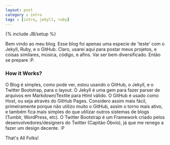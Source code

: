 ```yaml
---
layout: post
category : intro
tags : [intro, jekyll, ruby]
---
```

{% include JB/setup %}


Bem vindo ao meu blog. Esse blog foi apenas uma especie de 'teste' com o Jekyll, Ruby, e o GitHub. Claro, usarei aqui para postar meus projetos, e coisas similares, música, código, e afins. Vai ser bem diversificado. Então se prepare :P. 

### How it Works?

O Blog é simples, como pode ver, estou usando o GitHub, o Jekyll, e o Twitter Bootstrap, para o layout. O Jekyll é uma gem para fazer parser de arquivos em Markdown/Textile para Html válido. O GitHub é usado como Host, ou seja através do GitHub Pages. Considero assim mais fácil, primeiramente porque não utilizo muito o GitHub, assim o torno mais ativo, e também fica mais simples do que utilizar outros sistemas de blogs (Tumblr, WordPress, etc). O Twitter Bootstrap é um Framework criado pelos desenvolvedores/designers do Twitter (Capitão Óbvio), já que me renego a fazer um design decente. :P

That's All Folks! 
